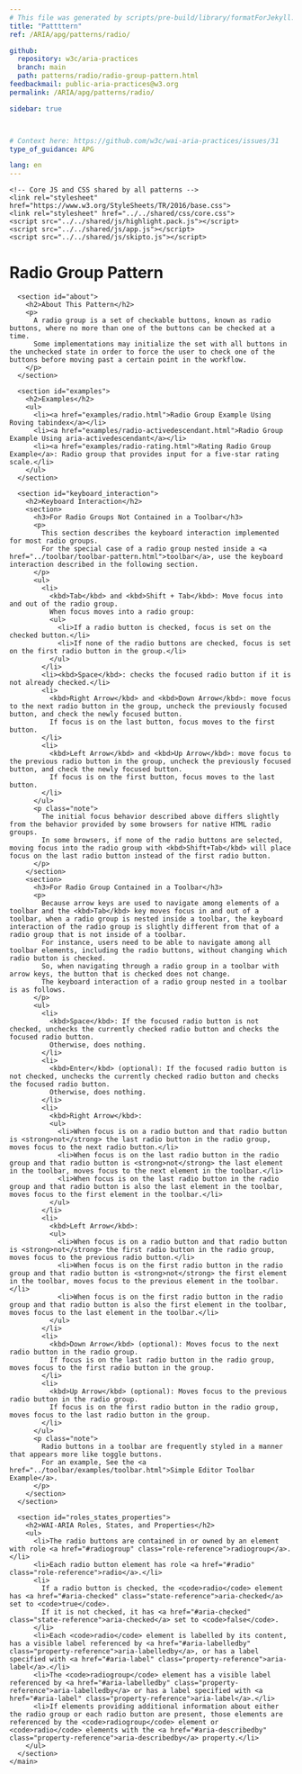 ```yaml
---
# This file was generated by scripts/pre-build/library/formatForJekyll.js
title: "Pattttern"
ref: /ARIA/apg/patterns/radio/

github:
  repository: w3c/aria-practices
  branch: main
  path: patterns/radio/radio-group-pattern.html
feedbackmail: public-aria-practices@w3.org
permalink: /ARIA/apg/patterns/radio/

sidebar: true



# Context here: https://github.com/w3c/wai-aria-practices/issues/31
type_of_guidance: APG

lang: en
---
```



<link 
  rel="stylesheet"
  href="{{ '/content-assets/wai-aria-practices/styles.css' | relative_url }}"
>
<!-- Code highlighting styles -->
<link 
  rel="stylesheet"
  href="{{ '/ARIA/apg/example-index/css/github.css' | relative_url }}"
>

<script>
const addBodyClass = false;
const enableSidebar = true;
if (addBodyClass) document.body.classList.add(addBodyClass);
if (enableSidebar) document.body.classList.add('has-sidebar');
</script>
    

<script>
    const parentPage = window.location.pathname.match(
      /\/(patterns|practices|example-index)\//
    )?.[1];
    if (parentPage) {
      const parentHref = 'a[href*="' + parentPage + '"]';
      document.querySelector(parentHref).classList.add('active');
    }
    console.log('TODO: fix parent page nav items')
  </script>
<div>
<!DOCTYPE html>
<html lang="en">
  <head>
    <meta charset="UTF-8">
    <meta content="width=device-width, initial-scale=1.0" name="viewport">
    <title>Radio Group Pattern</title>

    <!-- Core JS and CSS shared by all patterns -->
    <link rel="stylesheet" href="https://www.w3.org/StyleSheets/TR/2016/base.css">
    <link rel="stylesheet" href="../../shared/css/core.css">
    <script src="../../shared/js/highlight.pack.js"></script>
    <script src="../../shared/js/app.js"></script>
    <script src="../../shared/js/skipto.js"></script>
  </head>
  <body>
    <main>
      <h1>Radio Group Pattern</h1>

      <section id="about">
        <h2>About This Pattern</h2>
        <p>
          A radio group is a set of checkable buttons, known as radio buttons, where no more than one of the buttons can be checked at a time.
          Some implementations may initialize the set with all buttons in the unchecked state in order to force the user to check one of the buttons before moving past a certain point in the workflow.
        </p>
      </section>

      <section id="examples">
        <h2>Examples</h2>
        <ul>
          <li><a href="examples/radio.html">Radio Group Example Using Roving tabindex</a></li>
          <li><a href="examples/radio-activedescendant.html">Radio Group Example Using aria-activedescendant</a></li>
          <li><a href="examples/radio-rating.html">Rating Radio Group Example</a>: Radio group that provides input for a five-star rating scale.</li>
        </ul>
      </section>

      <section id="keyboard_interaction">
        <h2>Keyboard Interaction</h2>
        <section>
          <h3>For Radio Groups Not Contained in a Toolbar</h3>
          <p>
            This section describes the keyboard interaction implemented for most radio groups.
            For the special case of a radio group nested inside a <a href="../toolbar/toolbar-pattern.html">toolbar</a>, use the keyboard interaction described in the following section.
          </p>
          <ul>
            <li>
              <kbd>Tab</kbd> and <kbd>Shift + Tab</kbd>: Move focus into and out of the radio group.
              When focus moves into a radio group:
              <ul>
                <li>If a radio button is checked, focus is set on the checked button.</li>
                <li>If none of the radio buttons are checked, focus is set on the first radio button in the group.</li>
              </ul>
            </li>
            <li><kbd>Space</kbd>: checks the focused radio button if it is not already checked.</li>
            <li>
              <kbd>Right Arrow</kbd> and <kbd>Down Arrow</kbd>: move focus to the next radio button in the group, uncheck the previously focused button, and check the newly focused button.
              If focus is on the last button, focus moves to the first button.
            </li>
            <li>
              <kbd>Left Arrow</kbd> and <kbd>Up Arrow</kbd>: move focus to the previous radio button in the group, uncheck the previously focused button, and check the newly focused button.
              If focus is on the first button, focus moves to the last button.
            </li>
          </ul>
          <p class="note">
            The initial focus behavior described above differs slightly from the behavior provided by some browsers for native HTML radio groups.
            In some browsers, if none of the radio buttons are selected, moving focus into the radio group with <kbd>Shift+Tab</kbd> will place focus on the last radio button instead of the first radio button.
          </p>
        </section>
        <section>
          <h3>For Radio Group Contained in a Toolbar</h3>
          <p>
            Because arrow keys are used to navigate among elements of a toolbar and the <kbd>Tab</kbd> key moves focus in and out of a toolbar, when a radio group is nested inside a toolbar, the keyboard interaction of the radio group is slightly different from that of a radio group that is not inside of a toolbar.
            For instance, users need to be able to navigate among all toolbar elements, including the radio buttons, without changing which radio button is checked.
            So, when navigating through a radio group in a toolbar with arrow keys, the button that is checked does not change.
            The keyboard interaction of a radio group nested in a toolbar is as follows.
          </p>
          <ul>
            <li>
              <kbd>Space</kbd>: If the focused radio button is not checked, unchecks the currently checked radio button and checks the focused radio button.
              Otherwise, does nothing.
            </li>
            <li>
              <kbd>Enter</kbd> (optional): If the focused radio button is not checked, unchecks the currently checked radio button and checks the focused radio button.
              Otherwise, does nothing.
            </li>
            <li>
              <kbd>Right Arrow</kbd>:
              <ul>
                <li>When focus is on a radio button and that radio button is <strong>not</strong> the last radio button in the radio group, moves focus to the next radio button.</li>
                <li>When focus is on the last radio button in the radio group and that radio button is <strong>not</strong> the last element in the toolbar, moves focus to the next element in the toolbar.</li>
                <li>When focus is on the last radio button in the radio group and that radio button is also the last element in the toolbar, moves focus to the first element in the toolbar.</li>
              </ul>
            </li>
            <li>
              <kbd>Left Arrow</kbd>:
              <ul>
                <li>When focus is on a radio button and that radio button is <strong>not</strong> the first radio button in the radio group, moves focus to the previous radio button.</li>
                <li>When focus is on the first radio button in the radio group and that radio button is <strong>not</strong> the first element in the toolbar, moves focus to the previous element in the toolbar.</li>
                <li>When focus is on the first radio button in the radio group and that radio button is also the first element in the toolbar, moves focus to the last element in the toolbar.</li>
              </ul>
            </li>
            <li>
              <kbd>Down Arrow</kbd> (optional): Moves focus to the next radio button in the radio group.
              If focus is on the last radio button in the radio group, moves focus to the first radio button in the group.
            </li>
            <li>
              <kbd>Up Arrow</kbd> (optional): Moves focus to the previous radio button in the radio group.
              If focus is on the first radio button in the radio group, moves focus to the last radio button in the group.
            </li>
          </ul>
          <p class="note">
            Radio buttons in a toolbar are frequently styled in a manner that appears more like toggle buttons.
            For an example, See the <a href="../toolbar/examples/toolbar.html">Simple Editor Toolbar Example</a>.
          </p>
        </section>
      </section>

      <section id="roles_states_properties">
        <h2>WAI-ARIA Roles, States, and Properties</h2>
        <ul>
          <li>The radio buttons are contained in or owned by an element with role <a href="#radiogroup" class="role-reference">radiogroup</a>.</li>
          <li>Each radio button element has role <a href="#radio" class="role-reference">radio</a>.</li>
          <li>
            If a radio button is checked, the <code>radio</code> element has <a href="#aria-checked" class="state-reference">aria-checked</a> set to <code>true</code>.
            If it is not checked, it has <a href="#aria-checked" class="state-reference">aria-checked</a> set to <code>false</code>.
          </li>
          <li>Each <code>radio</code> element is labelled by its content, has a visible label referenced by <a href="#aria-labelledby" class="property-reference">aria-labelledby</a>, or has a label specified with <a href="#aria-label" class="property-reference">aria-label</a>.</li>
          <li>The <code>radiogroup</code> element has a visible label referenced by <a href="#aria-labelledby" class="property-reference">aria-labelledby</a> or has a label specified with <a href="#aria-label" class="property-reference">aria-label</a>.</li>
          <li>If elements providing additional information about either the radio group or each radio button are present, those elements are referenced by the <code>radiogroup</code> element or <code>radio</code> elements with the <a href="#aria-describedby" class="property-reference">aria-describedby</a> property.</li>
        </ul>
      </section>
    </main>
  </body>
</html>

</div>
<script 
  src="{{ '/ARIA/apg/content/shared/js/skipto.js' | relative_url }}"
></script>
